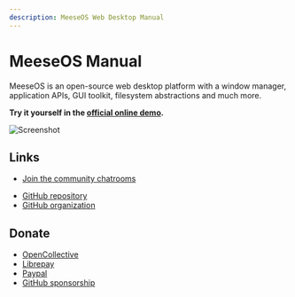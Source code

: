 ```yaml
---
description: MeeseOS Web Desktop Manual
---
```


# MeeseOS Manual

MeeseOS is an open-source web desktop platform with a window manager, application APIs, GUI toolkit, filesystem abstractions and much more.

**Try it yourself in the [official online demo](https://aaronmeese.com/).**

![Screenshot](https://www.os-js.org/screenshot.png)

## Links

* [Join the community chatrooms](https://gitter.im/meeseOS/community)
<!--* [Join the community forums](https://community.os-js.org/)-->
* [GitHub repository](https://github.com/meeseOS/meeseOS/)
* [GitHub organization](https://github.com/meeseOS)

## Donate

* [OpenCollective](https://opencollective.com/meeseos)
* [Librepay](https://liberapay.com/meeseOS)
* [Paypal](https://paypal.me/ajmeese7)
* [GitHub sponsorship](https://github.com/sponsors/ajmeese7)
